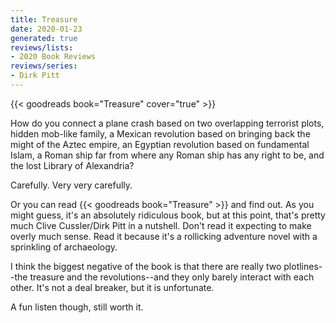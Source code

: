 ```yaml
---
title: Treasure
date: 2020-01-23
generated: true
reviews/lists:
- 2020 Book Reviews
reviews/series:
- Dirk Pitt
---
```

{{< goodreads book="Treasure" cover="true" >}}

How do you connect a plane crash based on two overlapping terrorist plots, hidden mob-like family, a Mexican revolution based on bringing back the might of the Aztec empire, an Egyptian revolution based on fundamental Islam, a Roman ship far from where any Roman ship has any right to be, and the lost Library of Alexandria?  

Carefully. Very very carefully.  

<!--more-->

Or you can read {{< goodreads book="Treasure" >}} and find out. As you might guess, it's an absolutely ridiculous book, but at this point, that's pretty much Clive Cussler/Dirk Pitt in a nutshell. Don't read it expecting to make overly much sense. Read it because it's a rollicking adventure novel with a sprinkling of archaeology.  

I think the biggest negative of the book is that there are really two plotlines--the treasure and the revolutions--and they only barely interact with each other. It's not a deal breaker, but it is unfortunate.  

A fun listen though, still worth it.


